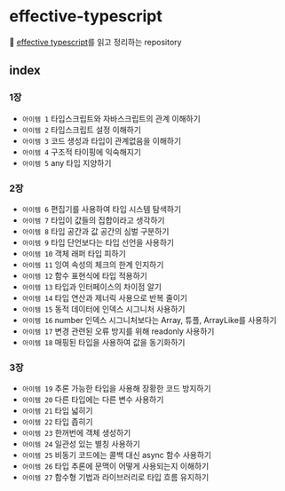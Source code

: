 # effective-typescript

📖 [effective typescript](https://effectivetypescript.com/)를 읽고 정리하는 repository

## index

### 1장

- `아이템 1` 타입스크립트와 자바스크립트의 관계 이해하기
- `아이템 2` 타입스크립트 설정 이해하기
- `아이템 3` 코드 생성과 타입이 관계없음을 이해하기
- `아이템 4` 구조적 타이핑에 익숙해지기
- `아이템 5` any 타입 지양하기

### 2장

- `아이템 6` 편집기를 사용하여 타입 시스템 탐색하기
- `아이템 7` 타입이 값들의 집합이라고 생각하기
- `아이템 8` 타입 공간과 값 공간의 심벌 구분하기
- `아이템 9` 타입 단언보다는 타입 선언을 사용하기
- `아이템 10` 객체 래퍼 타입 피하기
- `아이템 11` 잉여 속성의 체크의 한계 인지하기
- `아이템 12` 함수 표현식에 타입 적용하기
- `아이템 13` 타입과 인터페이스의 차이점 알기
- `아이템 14` 타입 연산과 제너릭 사용으로 반복 줄이기
- `아이템 15` 동적 데이터에 인덱스 시그니처 사용하기
- `아이템 16` number 인덱스 시그니처보다는 Array, 튜플, ArrayLike를 사용하기
- `아이템 17` 변경 관련된 오류 방지를 위해 readonly 사용하기
- `아이템 18` 매핑된 타입을 사용하여 값을 동기화하기

### 3장

- `아이템 19` 추론 가능한 타입을 사용해 장황한 코드 방지하기
- `아이템 20` 다른 타입에는 다른 변수 사용하기
- `아이템 21` 타입 넓히기
- `아이템 22` 타입 좁히기
- `아이템 23` 한꺼번에 객체 생성하기
- `아이템 24` 일관성 있는 별칭 사용하기
- `아이템 25` 비동기 코드에는 콜백 대신 async 함수 사용하기
- `아이템 26` 타입 추론에 문맥이 어떻게 사용되는지 이해하기
- `아이템 27` 함수형 기법과 라이브러리로 타입 흐름 유지하기
